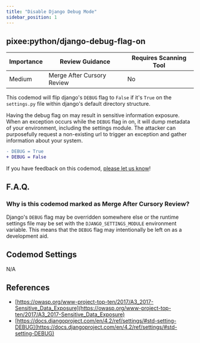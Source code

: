 ```yaml
---
title: "Disable Django Debug Mode"
sidebar_position: 1
---
```


## pixee:python/django-debug-flag-on

| Importance | Review Guidance            | Requires Scanning Tool |
| ---------- | -------------------------- | ---------------------- |
| Medium     | Merge After Cursory Review | No                     |

This codemod will flip django's `DEBUG` flag to `False` if it's `True` on the `settings.py` file within django's default directory structure.

Having the debug flag on may result in sensitive information exposure. When an exception occurs while the `DEBUG` flag in on, it will dump metadata of your environment, including the settings module. The attacker can purposefully request a non-existing url to trigger an exception and gather information about your system.

```diff
- DEBUG = True
+ DEBUG = False
```

If you have feedback on this codemod, [please let us know](mailto:feedback@pixee.ai)!

## F.A.Q.

### Why is this codemod marked as Merge After Cursory Review?

Django's `DEBUG` flag may be overridden somewhere else or the runtime settings file may be set with the `DJANGO_SETTINGS_MODULE` environment variable. This means that the `DEBUG` flag may intentionally be left on as a development aid.

## Codemod Settings

N/A

## References

- [https://owasp.org/www-project-top-ten/2017/A3_2017-Sensitive_Data_Exposure](https://owasp.org/www-project-top-ten/2017/A3_2017-Sensitive_Data_Exposure)
- [https://docs.djangoproject.com/en/4.2/ref/settings/#std-setting-DEBUG](https://docs.djangoproject.com/en/4.2/ref/settings/#std-setting-DEBUG)
